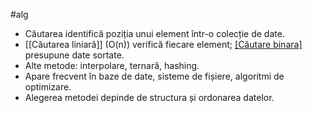 #alg 
- Căutarea identifică poziția unui element într-o colecție de date.
- [[Căutarea  liniară]] (O(n)) verifică fiecare element; [[Căutare binara]](O(log n)) presupune date sortate.
- Alte metode: interpolare, ternară, hashing.
- Apare frecvent în baze de date, sisteme de fișiere, algoritmi de optimizare.
- Alegerea metodei depinde de structura și ordonarea datelor.

